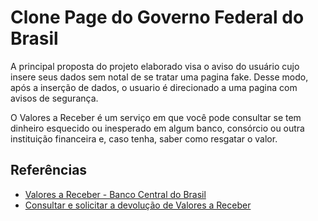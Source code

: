 # Clone Page do Governo Federal do Brasil

A principal proposta do projeto elaborado visa o aviso do usuário cujo insere seus dados sem notal de se tratar uma pagina fake. Desse modo, após a inserção de dados, o usuario é direcionado a uma pagina com avisos de segurança.

O Valores a Receber é um serviço em que você pode consultar se tem dinheiro esquecido ou inesperado em algum banco, consórcio ou outra instituição financeira e, caso tenha, saber como resgatar o valor.   



## Referências

 - [Valores a Receber - Banco Central do Brasil](https://valoresareceber.bcb.gov.br)
 - [Consultar e solicitar a devolução de Valores a Receber](https://www.gov.br/pt-br/servicos/consultar-e-solicitar-a-devolucao-de-valores-a-receber)
 
